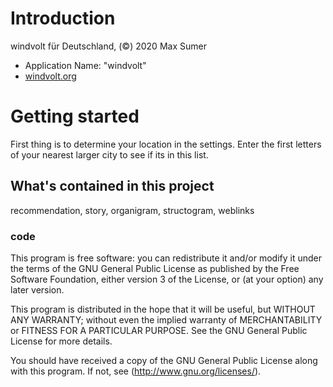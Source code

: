 # Introduction


windvolt für Deutschland, (©) 2020 Max Sumer

- Application Name: "windvolt"
- [windvolt.org](windvolt/app/)



# Getting started

First thing is to determine your location in the settings.
Enter the first letters of your nearest larger city to see if its in this list.



## What's contained in this project

recommendation, story, organigram, structogram, weblinks




### code

This program is free software: you can redistribute it and/or modify
it under the terms of the GNU General Public License as published by
the Free Software Foundation, either version 3 of the License, or
(at your option) any later version.

This program is distributed in the hope that it will be useful,
but WITHOUT ANY WARRANTY; without even the implied warranty of
MERCHANTABILITY or FITNESS FOR A PARTICULAR PURPOSE.  See the
GNU General Public License for more details.

You should have received a copy of the GNU General Public License
along with this program.  If not, see (http://www.gnu.org/licenses/).
